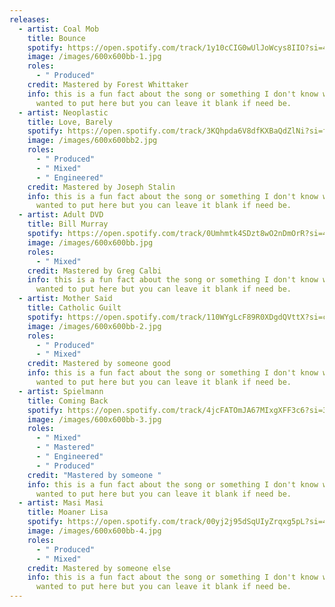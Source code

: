 ```yaml
---
releases:
  - artist: Coal Mob
    title: Bounce
    spotify: https://open.spotify.com/track/1y10cCIG0wUlJoWcys8IIO?si=4d519a99cd444626
    image: /images/600x600bb-1.jpg
    roles:
      - " Produced"
    credit: Mastered by Forest Whittaker
    info: this is a fun fact about the song or something I don't know what you
      wanted to put here but you can leave it blank if need be.
  - artist: Neoplastic
    title: Love, Barely
    spotify: https://open.spotify.com/track/3KQhpda6V8dfKXBaQdZlNi?si=fb1f665da03d4b8e
    image: /images/600x600bb2.jpg
    roles:
      - " Produced"
      - " Mixed"
      - " Engineered"
    credit: Mastered by Joseph Stalin
    info: this is a fun fact about the song or something I don't know what you
      wanted to put here but you can leave it blank if need be.
  - artist: Adult DVD
    title: Bill Murray
    spotify: https://open.spotify.com/track/0Umhmtk4SDzt8wO2nDmOrR?si=4a84f3d946864a88
    image: /images/600x600bb.jpg
    roles:
      - " Mixed"
    credit: Mastered by Greg Calbi
    info: this is a fun fact about the song or something I don't know what you
      wanted to put here but you can leave it blank if need be.
  - artist: Mother Said
    title: Catholic Guilt
    spotify: https://open.spotify.com/track/110WYgLcF89R0XDgdQVttX?si=ca179047d8be40f8
    image: /images/600x600bb-2.jpg
    roles:
      - " Produced"
      - " Mixed"
    credit: Mastered by someone good
    info: this is a fun fact about the song or something I don't know what you
      wanted to put here but you can leave it blank if need be.
  - artist: Spielmann
    title: Coming Back
    spotify: https://open.spotify.com/track/4jcFATOmJA67MIxgXFF3c6?si=340be0fbe7d44766
    image: /images/600x600bb-3.jpg
    roles:
      - " Mixed"
      - " Mastered"
      - " Engineered"
      - " Produced"
    credit: "Mastered by someone "
    info: this is a fun fact about the song or something I don't know what you
      wanted to put here but you can leave it blank if need be.
  - artist: Masi Masi
    title: Moaner Lisa
    spotify: https://open.spotify.com/track/00yj2j95dSqUIyZrqxg5pL?si=44717dfe71d547b6
    image: /images/600x600bb-4.jpg
    roles:
      - " Produced"
      - " Mixed"
    credit: Mastered by someone else
    info: this is a fun fact about the song or something I don't know what you
      wanted to put here but you can leave it blank if need be.
---
```

